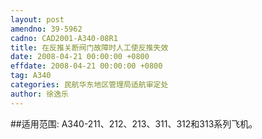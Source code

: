 ```yaml
---
layout: post
amendno: 39-5962
cadno: CAD2001-A340-08R1
title: 在反推关断阀门故障时人工使反推失效
date: 2008-04-21 00:00:00 +0800
effdate: 2008-04-21 00:00:00 +0800
tag: A340
categories: 民航华东地区管理局适航审定处
author: 徐逸乐
---
```


##适用范围:
A340-211、212、213、311、312和313系列飞机。


